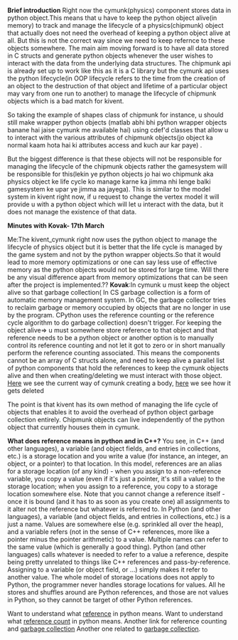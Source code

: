 **Brief introduction**
Right now the cymunk(physics) component stores data in python object.This means that u have to keep the python object alive(in memory) to track and manage the lifecycle of a physics(chipmunk) object that actually does not need the overhead of keeping a python object alive at all. But this is not the correct way since we need to keep refernce to these objects somewhere. The main aim moving forward is to have all data stored in C structs and generate python objects whenever the user wishes to interact with the data from the underlying data structures.
The chipmunk api is already set up to work like this as it is a C library but the cymunk api uses the python lifecycle(in OOP lifecycle refers to the time from the creation of an object to the destruction of that object and lifetime of a particular object may vary from one run to another) to manage the lifecycle of chipmunk objects which is a bad match for kivent.

So taking the example of shapes class of chipmunk for instance, u should still make wrapper python objects (matlab abhi bhi python wrapper objects banane hai jaise cymunk me available hai) using cdef'd classes that allow u to interact with the various attributes of chipmunk objects(jo object ka normal kaam hota hai ki attributes access and kuch aur kar paye) .

But the biggest difference is that these objects will not be responsible for managing the lifecycle of the chipmunk objects rather the gamesystem will be responsible for this(lekin ye python objects jo hai wo chipmunk aka physics object ke life cycle ko manage karne ka jimma nhi lenge balki gamesystem ke upar ye jimma aa jayega). This is similar to the model system in kivent right now, if u request to change the vertex model it will provide u with a python object which will let u interact with the data, but it does not manage the existence of that data.


**Minutes with Kovak- 17th March**

Me:The kivent_cymunk right now uses the python object to manage the lifecycle of physics object but it is better that the life cycle is managed by the game system and not by the python wrapper objects.So that it would lead to more memory optimizations or one can say less use of effective memory as the python objects would not be stored for large time.
Will there be any visual difference apart from memory optimizations that can be seen after the project is implemented.?? 
**Kovak**:In cymunk u must keep the object alive so that garbage collection( In CS garbage collection is a form of automatic memory management system. In GC, the garbage collector tries to reclaim garbage or memory occupied by objects that are no longer in use by the program.  CPython uses the reference counting or the reference cycle algorithm to do garbage collection) doesn't trigger. For keeping the object alive=> u must somewhere store reference to that object and that reference needs to be a python object or another option is to manually control its reference counting and not let it got to zero or in short manually perform the reference counting associated.
This means the components cannot be an array of C structs alone, and need to keep alive a parallel list of python components that hold the references to keep the cymunk objects alive and then when creating/deleting we must interact with those object.
[Here](https://github.com/tito/cymunk/blob/master/cymunk/body.pxi#L16) we see the current way of cymunk creating a body, [here](https://github.com/tito/cymunk/blob/master/cymunk/body.pxi#L25) we see how it gets deleted

The point is that kivent has its own method of managing the life cycle of objects that enables it to avoid the overhead of python object garbage collection entirely. Chipmunk objects can live independently of the python object that currently houses them in cymunk.



**What does reference means in python and in C++?**
You see, in C++ (and other languages), a variable (and object fields, and entries in collections, etc.) is a storage location and you write a value (for instance, an integer, an object, or a pointer) to that location. In this model, references are an alias for a storage location (of any kind) - when you assign to a non-reference variable, you copy a value (even if it's just a pointer, it's still a value) to the storage location; when you assign to a reference, you copy to a storage location somewhere else. Note that you cannot change a reference itself - once it is bound (and it has to as soon as you create one) all assignments to it alter not the reference but whatever is referred to.
In Python (and other languages), a variable (and object fields, and entries in collections, etc.) is a just a name. Values are somewhere else (e.g. sprinkled all over the heap), and a variable refers (not in the sense of C++ references, more like a pointer minus the pointer arithmetic) to a value. Multiple names can refer to the same value (which is generally a good thing). Python (and other languages) calls whatever is needed to refer to a value a reference, despite being pretty unrelated to things like C++ references and pass-by-reference. Assigning to a variable (or object field, or ...) simply makes it refer to another value. The whole model of storage locations does not apply to Python, the programmer never handles storage locations for values. All he stores and shuffles around are Python references, and those are not values in Python, so they cannot be target of other Python references.


Want to understand what [reference](https://www.youtube.com/watch?v=z_55F4zSjoA) in python means. 
Want to understand what [reference count](https://www.youtube.com/watch?v=oQ8hztC7hGY) in python means.
Another link for reference counting and [garbage collection](https://medium.com/python-pandemonium/cpython-memory-management-479e6cd86c9#.ggb8uvaw7)
Another one related to [garbage collection](https://www.digi.com/wiki/developer/index.php/Python_Garbage_Collection).


